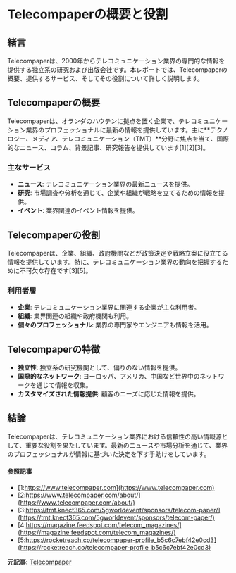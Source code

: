 # Telecompaperの概要と役割

## 緒言

Telecompaperは、2000年からテレコミュニケーション業界の専門的な情報を提供する独立系の研究および出版会社です。本レポートでは、Telecompaperの概要、提供するサービス、そしてその役割について詳しく説明します。

## Telecompaperの概要

Telecompaperは、オランダのハウテンに拠点を置く企業で、テレコミュニケーション業界のプロフェッショナルに最新の情報を提供しています。主に**テクノロジー、メディア、テレコミュニケーション（TMT）**分野に焦点を当て、国際的なニュース、コラム、背景記事、研究報告を提供しています[1][2][3]。

### 主なサービス

- **ニュース**: テレコミュニケーション業界の最新ニュースを提供。
- **研究**: 市場調査や分析を通じて、企業や組織が戦略を立てるための情報を提供。
- **イベント**: 業界関連のイベント情報を提供。

## Telecompaperの役割

Telecompaperは、企業、組織、政府機関などが政策決定や戦略立案に役立てる情報を提供しています。特に、テレコミュニケーション業界の動向を把握するために不可欠な存在です[3][5]。

### 利用者層

- **企業**: テレコミュニケーション業界に関連する企業が主な利用者。
- **組織**: 業界関連の組織や政府機関も利用。
- **個々のプロフェッショナル**: 業界の専門家やエンジニアも情報を活用。

## Telecompaperの特徴

- **独立性**: 独立系の研究機関として、偏りのない情報を提供。
- **国際的なネットワーク**: ヨーロッパ、アメリカ、中国など世界中のネットワークを通じて情報を収集。
- **カスタマイズされた情報提供**: 顧客のニーズに応じた情報を提供。

## 結論

Telecompaperは、テレコミュニケーション業界における信頼性の高い情報源として、重要な役割を果たしています。最新のニュースや市場分析を通じて、業界のプロフェッショナルが情報に基づいた決定を下す手助けをしています。

#### 参照記事
- [1:https://www.telecompaper.com](https://www.telecompaper.com)
- [2:https://www.telecompaper.com/about/](https://www.telecompaper.com/about/)
- [3:https://tmt.knect365.com/5gworldevent/sponsors/telecom-paper/](https://tmt.knect365.com/5gworldevent/sponsors/telecom-paper/)
- [4:https://magazine.feedspot.com/telecom_magazines/](https://magazine.feedspot.com/telecom_magazines/)
- [5:https://rocketreach.co/telecompaper-profile_b5c6c7ebf42e0cd3](https://rocketreach.co/telecompaper-profile_b5c6c7ebf42e0cd3)


**元記事:** [Telecompaper](https://www.telecompaper.com/news/google-adds-gemini-in-more-languages-in-workspace-apps--1528305)